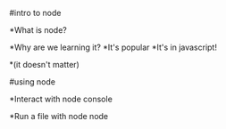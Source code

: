 #intro to node

*What is node?

*Why are we learning it?
 *It's popular
 *It's in javascript!

*(it doesn't matter)

#using node

*Interact with node console

*Run a file with node
node <filename>